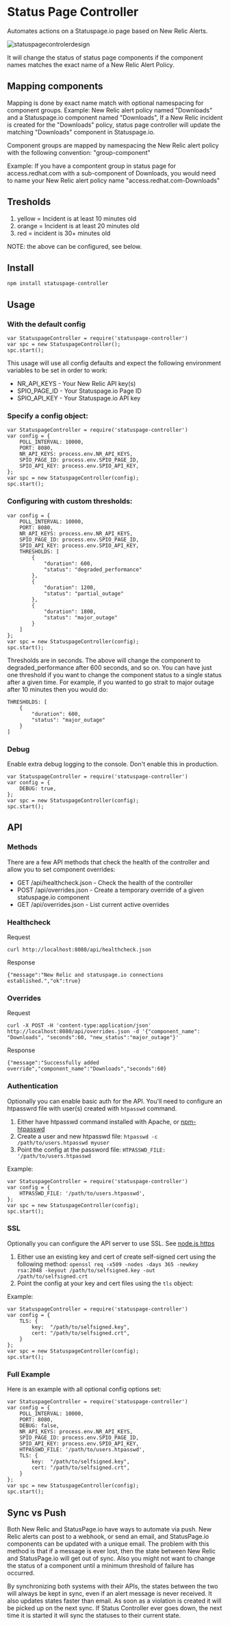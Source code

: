 # Status Page Controller
Automates actions on a Statuspage.io page based on New Relic Alerts. 

![statuspagecontrolerdesign](https://cloud.githubusercontent.com/assets/3926730/17302336/c955254c-57e9-11e6-8ed9-af3062e0cd07.png)

It will change the status of status page components if the component names matches the exact name of a New Relic Alert Policy.

## Mapping components
Mapping is done by exact name match with optional namespacing for component groups.  Example: New Relic alert policy named "Downloads" and a Statuspage.io component named "Downloads",
If a New Relic incident is created for the "Downloads" policy, status page controller will update the matching
"Downloads" component in Statuspage.io.

Component groups are mapped by namespacing the New Relic alert policy with the following convention: "group-component"

Example: If you have a compontent group in status page for access.redhat.com with a sub-component of Downloads, you would need to name your New Relic alert policy name "access.redhat.com-Downloads"


## Tresholds
1. yellow = Incident is at least 10 minutes old
2. orange = Incident is at least 20 minutes old
3. red = incident is 30+ minutes old

NOTE: the above can be configured, see below.

## Install

    npm install statuspage-controller

## Usage

### With the default config

    var StatuspageController = require('statuspage-controller')
    var spc = new StatuspageController();
    spc.start();
      
This usage will use all config defaults and expect the following environment variables to be set in order to work:
* NR_API_KEYS - Your New Relic API key(s)
* SPIO_PAGE_ID - Your Statuspage.io Page ID
* SPIO_API_KEY - Your Statuspage.io API key

### Specify a config object:

    var StatuspageController = require('statuspage-controller')
    var config = {
        POLL_INTERVAL: 10000,
        PORT: 8080,
        NR_API_KEYS: process.env.NR_API_KEYS,
        SPIO_PAGE_ID: process.env.SPIO_PAGE_ID,
        SPIO_API_KEY: process.env.SPIO_API_KEY,
    };
    var spc = new StatuspageController(config);
    spc.start();
    
### Configuring with custom thresholds:

    var config = {
        POLL_INTERVAL: 10000,
        PORT: 8080,
        NR_API_KEYS: process.env.NR_API_KEYS,
        SPIO_PAGE_ID: process.env.SPIO_PAGE_ID,
        SPIO_API_KEY: process.env.SPIO_API_KEY,
        THRESHOLDS: [
            {
                "duration": 600,
                "status": "degraded_performance"
            },
            {
                "duration": 1200,
                "status": "partial_outage"
            },
            {
                "duration": 1800,
                "status": "major_outage"
            }
        ]
    };
    var spc = new StatuspageController(config);
    spc.start();

Thresholds are in seconds.  The above will change the component to degraded_performance after 600 seconds, and so on.
You can have just one threshold if you want to change the component status to a single status after a given time. 
For example, if you wanted to go strait to major outage after 10 minutes then you would do:

    THRESHOLDS: [
        {
            "duration": 600,
            "status": "major_outage"
        }
    ]
    
### Debug
Enable extra debug logging to the console.  Don't enable this in production.

    var StatuspageController = require('statuspage-controller')
    var config = {
        DEBUG: true,
    };
    var spc = new StatuspageController(config);
    spc.start();
    

## API
### Methods
There are a few API methods that check the health of the controller
and allow you to set component overrides: 

* GET /api/healthcheck.json - Check the health of the controller
* POST /api/overrides.json - Create a temporary override of a given statuspage.io component
* GET /api/overrides.json - List current active overrides

### Healthcheck
Request

    curl http://localhost:8080/api/healthcheck.json
    
Response

    {"message":"New Relic and statuspage.io connections established.","ok":true}

### Overrides
Request

    curl -X POST -H 'content-type:application/json' http://localhost:8080/api/overrides.json -d '{"component_name": "Downloads", "seconds":60, "new_status":"major_outage"}'
    
Response

    {"message":"Successfully added override","component_name":"Downloads","seconds":60}

### Authentication
Optionally you can enable basic auth for the API.  You'll need to configure an htpasswrd file with user(s) created with `htpasswd` command.

1. Either have htpasswd command installed with Apache, or [npm-htpasswd](https://www.npmjs.com/package/htpasswd)
2. Create a user and new htpasswd file: `htpasswd -c /path/to/users.htpasswd myuser`
3. Point the config at the password file: `HTPASSWD_FILE: '/path/to/users.htpasswd`

Example:

    var StatuspageController = require('statuspage-controller')
    var config = {
        HTPASSWD_FILE: '/path/to/users.htpasswd',
    };
    var spc = new StatuspageController(config);
    spc.start();

### SSL
Optionally you can configure the API server to use SSL.  See [node.js https](https://nodejs.org/api/https.html#https_https_createserver_options_requestlistener)
 
1. Either use an existing key and cert of create self-signed cert using the following method:
`openssl req -x509 -nodes -days 365 -newkey rsa:2048 -keyout /path/to/selfsigned.key -out /path/to/selfsigned.crt`
2. Point the config at your key and cert files using the `tls` object:

Example:

    var StatuspageController = require('statuspage-controller')
    var config = {
        TLS: {
            key:  "/path/to/selfsigned.key",
            cert: "/path/to/selfsigned.crt",
        }
    };
    var spc = new StatuspageController(config);
    spc.start();

### Full Example
Here is an example with all optional config options set:

    var StatuspageController = require('statuspage-controller')
    var config = {
        POLL_INTERVAL: 10000,
        PORT: 8080,
        DEBUG: false,
        NR_API_KEYS: process.env.NR_API_KEYS,
        SPIO_PAGE_ID: process.env.SPIO_PAGE_ID,
        SPIO_API_KEY: process.env.SPIO_API_KEY,
        HTPASSWD_FILE: '/path/to/users.htpasswd',
        TLS: {
            key:  "/path/to/selfsigned.key",
            cert: "/path/to/selfsigned.crt",
        }
    };
    var spc = new StatuspageController(config);
    spc.start();

## Sync vs Push
Both New Relic and StatusPage.io have ways to automate via push.  New Relic alerts can post to a webhook, or send an email, and StatusPage.io components can be updated with a unique email.  The problem with this method is that if a message is ever lost, then the state between New Relic and StatusPage.io will get out of sync. Also you might not want to change the status of a component until a minimum threshold of failure has occurred.

By synchronizing both systems with their APIs, the states between the two will always be kept in sync, even if an alert message is never received.  It also updates states faster than email.  As soon as a violation is created it will be picked up on the next sync.  If Status Controller ever goes down, the next time it is started it will sync the statuses to their current state.

